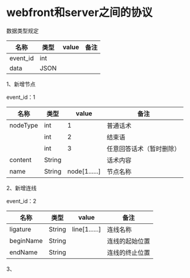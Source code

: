 # webfront和server之间的协议

数据类型规定

| 名称       | 类型   | value | 备注  |
| -------- | ---- | ----- | --- |
| event_id | int  |       |     |
| data     | JSON |       |     |

1、新增节点

event_id：1

| 名称       | 类型     | value         | 备注           |
| -------- | ------ | ------------- | ------------ |
| nodeType | int    | 1             | 普通话术         |
|          | int    | 2             | 结束语          |
|          | int    | 3             | 任意回答话术（暂时删除） |
| content  | String |               | 话术内容         |
| name     | String | node[1......] | 节点名称         |

2、新增连线

event_id：2

| 名称        | 类型     | value         | 备注      |
| --------- | ------ | ------------- | ------- |
| ligature  | String | line[1......] | 连线名称    |
| beginName | String |               | 连线的起始位置 |
| endName   | String |               | 连线的终止位置 |

3、

